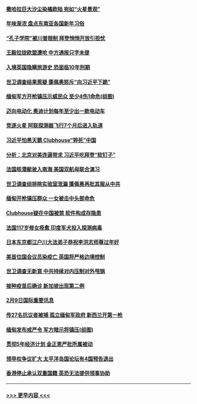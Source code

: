 #### [撒哈拉巨大沙尘染橘欧陆  宛如“火星景观”](../pages/prog202/a103051190.md?t=02101751) 
#### [年味渐浓 盘点东南亚各国新年习俗](../pages/prog202/a103051189.md?t=02101751) 
#### [“孔子学院”被川普限制 拜登悄悄开放引担忧](../pages/prog202/a103051191.md?t=02101751) 
#### [王毅拉拢欧盟遭呛 中方通报只字未提](../pages/prog202/a103051157.md?t=02101751) 
#### [入境英国隐瞒旅游史 恐面临10年刑期](../pages/prog202/a103051155.md?t=02101751) 
#### [世卫调查结果惹疑 蓬佩奥怒斥“向习近平下跪”](../pages/prog202/a103051116.md?t=02101751) 
#### [缅甸军方开枪镇压示威民众 至少4伤1命危(组图)](../pages/prog202/a103051054.md?t=02101751) 
#### [迈向电动化 奥迪计划每年至少出一款电动车](../pages/prog202/a103051032.md?t=02101751) 
#### [竞逐火星 阿联探测器飞行7个月后进入轨道](../pages/prog202/a103051010.md?t=02101751) 
#### [习近平怕黑天鹅  Clubhouse“猝死”中国](../pages/prog202/a103050965.md?t=02101751) 
#### [分析：北京对美连逼带求 习近平吃拜登“软钉子”](../pages/prog202/a103050943.md?t=02101751) 
#### [法国核潜艇驶入南海 美国双航母联合演习](../pages/prog202/a103050884.md?t=02101751) 
#### [世卫调查组排除实验室泄漏 蓬佩奥再批其服从中共](../pages/prog202/a103050889.md?t=02101751) 
#### [缅甸开枪镇压群众 一女被击中头部命危](../pages/prog202/a103050892.md?t=02101751) 
#### [Clubhouse疑在中国被禁 软件构成存隐患](../pages/prog202/a103050877.md?t=02101751) 
#### [法国117岁修女痊愈 印度军犬投入探测病毒](../pages/prog202/a103050867.md?t=02101751) 
#### [日本东京都江户川大法弟子恭祝李洪志师尊过年好](../pages/prog202/a103050816.md?t=02101751) 
#### [美首位国会议员染疫亡 英国将严格边境控制](../pages/prog202/a103050718.md?t=02101751) 
#### [世卫调查无新意 中共持续对内压制对外甩锅](../pages/prog202/a103050715.md?t=02101751) 
#### [接种疫苗后确诊 新加坡出现第二例](../pages/prog202/a103050612.md?t=02101751) 
#### [2月9日国际重要讯息](../pages/prog202/a103050464.md?t=02101751) 
#### [传27名抗议者被捕 孤立缅甸军政府 新西兰开第一枪](../pages/prog202/a103050277.md?t=02101751) 
#### [缅甸发布戒严令 军方暗示将镇压(组图)](../pages/prog202/a103050169.md?t=02101751) 
#### [贯彻5年经济计划 金正恩严批所属被动](../pages/prog202/a103050168.md?t=02101751) 
#### [领导权争议扩大 太平洋岛国论坛有4国预告退出](../pages/prog202/a103050158.md?t=02101751) 
#### [香港停止承认双重国籍 英恐无法提供领事协助](../pages/prog202/a103050147.md?t=02101751) 

----
#### [ >>> 更早内容 <<< ](../indexes/prog202-earlier.md)
